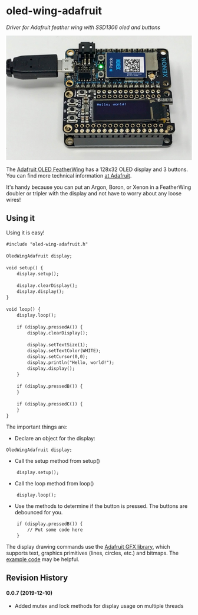 # oled-wing-adafruit


*Driver for Adafruit feather wing with SSD1306 oled and buttons*

![board](oled.jpg)

The [Adafruit OLED FeatherWing](https://www.adafruit.com/product/2900) has a 128x32 OLED display and 3 buttons. You can find more technical information [at Adafruit](https://learn.adafruit.com/adafruit-oled-featherwing/overview).

It's handy because you can put an Argon, Boron, or Xenon in a FeatherWing doubler or tripler with the display and not have to worry about any loose wires!

## Using it

Using it is easy!

```
#include "oled-wing-adafruit.h"

OledWingAdafruit display;

void setup() {
	display.setup();

	display.clearDisplay();
	display.display();
}

void loop() {
	display.loop();

	if (display.pressedA()) {
		display.clearDisplay();

		display.setTextSize(1);
		display.setTextColor(WHITE);
		display.setCursor(0,0);
		display.println("Hello, world!");
		display.display();
	}

	if (display.pressedB()) {
	}

	if (display.pressedC()) {
	}
}
```

The important things are:

- Declare an object for the display:

```
OledWingAdafruit display;
```

- Call the setup method from setup()

```
	display.setup();
```

- Call the loop method from loop()

```
	display.loop();
```

- Use the methods to determine if the button is pressed. The buttons are debounced for you.

```
	if (display.pressedB()) {
		// Put some code here
	}
```

The display drawing commands use the [Adafruit GFX library](https://github.com/adafruit/Adafruit-GFX-Library), which supports text, graphics primitives (lines, circles, etc.) and bitmaps. The [example code](https://github.com/rickkas7/Adafruit_SSD1306_RK/blob/master/examples/simple/simple.ino) may be helpful.


## Revision History

#### 0.0.7 (2019-12-10)

- Added mutex and lock methods for display usage on multiple threads

 


